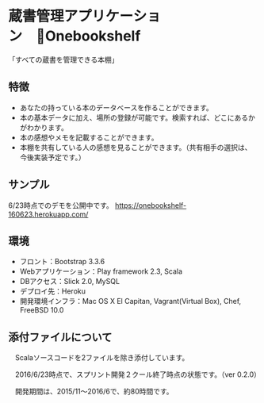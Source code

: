 蔵書管理アプリケーション　Onebookshelf
====
「すべての蔵書を管理できる本棚」

## 特徴
- あなたの持っている本のデータベースを作ることができます。
- 本の基本データに加え、場所の登録が可能です。検索すれば、どこにあるかがわかります。
- 本の感想やメモを記載することができます。
- 本棚を共有している人の感想を見ることができます。（共有相手の選択は、今後実装予定です。）

## サンプル
6/23時点でのデモを公開中です。
https://onebookshelf-160623.herokuapp.com/

## 環境
- フロント：Bootstrap 3.3.6
- Webアプリケーション：Play framework 2.3, Scala
- DBアクセス：Slick 2.0, MySQL
- デプロイ先：Heroku
- 開発環境インフラ：Mac OS X El Capitan, Vagrant(Virtual Box), Chef, FreeBSD 10.0

## 添付ファイルについて
　Scalaソースコードを2ファイルを除き添付しています。

　2016/6/23時点で、スプリント開発２クール終了時点の状態です。（ver 0.2.0）

　開発期間は、2015/11〜2016/6で、約80時間です。